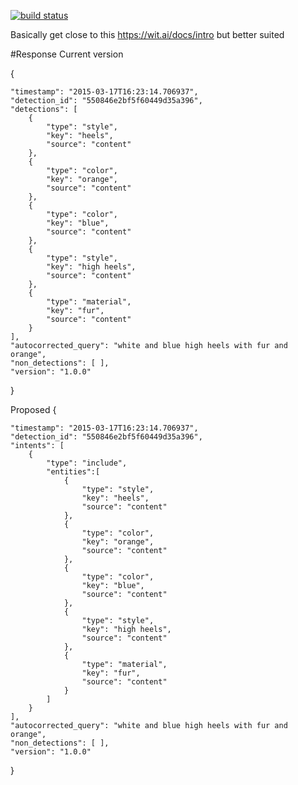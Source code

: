 [![build status](https://ci.gitlab.com/projects/6618/status.png?ref=master)](https://ci.gitlab.com/projects/6618?ref=master)

Basically get close to this https://wit.ai/docs/intro but better suited

#Response
Current version

{

    "timestamp": "2015-03-17T16:23:14.706937",
    "detection_id": "550846e2bf5f60449d35a396",
    "detections": [
        {
            "type": "style",
            "key": "heels",
            "source": "content"
        },
        {
            "type": "color",
            "key": "orange",
            "source": "content"
        },
        {
            "type": "color",
            "key": "blue",
            "source": "content"
        },
        {
            "type": "style",
            "key": "high heels",
            "source": "content"
        },
        {
            "type": "material",
            "key": "fur",
            "source": "content"
        }
    ],
    "autocorrected_query": "white and blue high heels with fur and orange",
    "non_detections": [ ],
    "version": "1.0.0"
}

Proposed
{

    "timestamp": "2015-03-17T16:23:14.706937",
    "detection_id": "550846e2bf5f60449d35a396",
    "intents": [
        {
            "type": "include",
            "entities":[
                {
                    "type": "style",
                    "key": "heels",
                    "source": "content"
                },
                {
                    "type": "color",
                    "key": "orange",
                    "source": "content"
                },
                {
                    "type": "color",
                    "key": "blue",
                    "source": "content"
                },
                {
                    "type": "style",
                    "key": "high heels",
                    "source": "content"
                },
                {
                    "type": "material",
                    "key": "fur",
                    "source": "content"
                }
            ]
        }
    ],
    "autocorrected_query": "white and blue high heels with fur and orange",
    "non_detections": [ ],
    "version": "1.0.0"
}